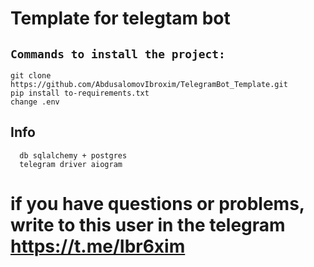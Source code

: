 # Template for telegtam bot

## `Commands to install the project:`

```
git clone https://github.com/AbdusalomovIbroxim/TelegramBot_Template.git
pip install to-requirements.txt
change .env
```
## Info
```
  db sqlalchemy + postgres
  telegram driver aiogram
```

# if you have questions or problems, write to this user in the telegram https://t.me/Ibr6xim
